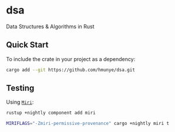 # dsa

Data Structures & Algorithms in Rust

## Quick Start

To include the crate in your project as a dependency:

```bash
cargo add --git https://github.com/hmunye/dsa.git
```

## Testing

Using [`Miri`](https://github.com/rust-lang/miri): 

```bash
rustup +nightly component add miri
```

```bash
MIRIFLAGS="-Zmiri-permissive-provenance" cargo +nightly miri t
```
